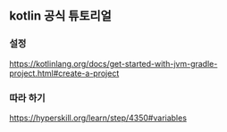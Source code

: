 ## kotlin 공식 튜토리얼

### 설정
https://kotlinlang.org/docs/get-started-with-jvm-gradle-project.html#create-a-project

### 따라 하기 
https://hyperskill.org/learn/step/4350#variables
